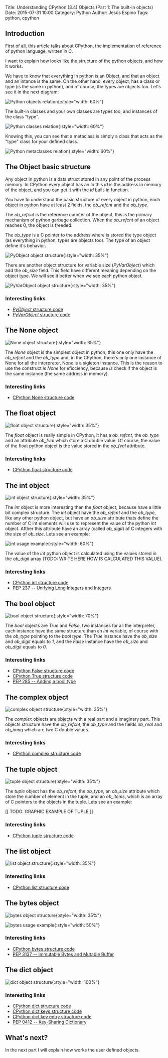 Title: Understanding CPython (3.4) Objects (Part 1: The built-in objects)
Date: 2015-07-31 10:00
Category: Python
Author: Jesús Espino
Tags: python, cpython

Introduction
------------

First of all, this article talks about CPython, the implementation of reference
of python language, written in C.

I want to explain how looks like the structure of the python objects, and how
it works.

We have to know that everything in python is an Object, and that an object and
an intance is the same. On the other hand, every object, has a class or type
(is the same in python), and of course, the types are objects too. Let's see it
in the next diagram:

![Python objects relation]({filename}/images/cpython-objects/Ojbect-Type-Relation.svg){:style="width: 60%"}

The built-in classes and your own classes are types too, and instances of the
class "type".

![Python classes relation]({filename}/images/cpython-objects/MyClass-BuiltinClass-Relation.svg){:style="width: 60%"}

Knowing this, you can see that a metaclass is simply a class that acts as the "type" class for your defined class.

![Python metaclasses relation]({filename}/images/cpython-objects/Metaclass-Relation.svg){:style="width: 60%"}

The Object basic structure
--------------------------

Any object in python is a data struct stored in any point of the process
memory. In CPython every object has an *id* this *id* is the address in memory
of the object, and you can get it with the *id* built-in function.

You have to understand the basic structure of every object in
python, each object in python have at least 2 fields, the *ob_refcnt* and the
*ob_type*.

The *ob_refcnt* is the reference counter of the object, this is the primary
mechanism of python garbage collection. When the *ob_refcnt* of an object
reaches 0, the object is freeded.

The *ob_type* is a C pointer to the address where is stored the type object (as
everything in python, types are objects too). The type of an object define it's
behavior.

![PyObject object structure]({filename}/images/cpython-objects/PyObject.svg){:style="width: 35%"}

There are another object structure for variable size (*PyVarObject*)
which add the *ob_size* field. This field have different meaning depending on the
object type. We will see it better when we see each python object.

![PyVarObject object structure]({filename}/images/cpython-objects/PyVarObject.svg){:style="width: 35%"}

### Interesting links

* [*PyObject* structure code](https://hg.python.org/cpython/file/b4cbecbc0781/Include/object.h#l105)
* [*PyVarObject* structure code](https://hg.python.org/cpython/file/b4cbecbc0781/Include/object.h#l111)

The None object
---------------

![None object structure]({filename}/images/cpython-objects/None.svg){:style="width: 35%"}

The *None* object is the simplest object in python, this one only have the
*ob_refcnt* and the *ob_type* and, in the CPython, there's only one instance of
None for all the interpreter. None is a sigleton instance. This is the reason
to use the construct *is* *None* for eficciency, because *is* check if the
object is the same instance (the same address in memory).

### Interesting links

* [CPython None structure code](https://hg.python.org/cpython/file/b4cbecbc0781/Objects/object.c#l1453)

The float object
----------------

![float object structure]({filename}/images/cpython-objects/Float.svg){:style="width: 35%"}

The *float* object is really simple in CPython, it has a *ob_refcnt*, the
*ob_type* and an attribute *ob_fval* which store a C double value. Of course,
the value of the float python object is the value stored in the *ob_fval*
attribute.

### Interesting links

* [CPython float structure code](https://hg.python.org/cpython/file/b4cbecbc0781/Include/floatobject.h#l15)

The int object
--------------

![int object structure]({filename}/images/cpython-objects/Int.svg){:style="width: 35%"}

The *int* object is more interesting than the *float* object, because have a
little bit complex structure. The *int* object have the *ob_refcnt* and the
*ob_type*, like any other python object, but have an *ob_size* attribute thats
define the number of C int elements will use to represent the value of the
python *int* object. Afther this attribute have an array (called *ob_digit*) of
C integers with the size of *ob_size*. Lets see an example:

![int usage example]({filename}/images/cpython-objects/Int-Usage.svg){:style="width: 60%"}

The value of the *int* python object is calculated using the values stored in
the *ob_digit* array (TODO: WRITE HERE HOW IS CALCULATED THIS VALUE).

### Interesting links

* [CPython int structure code](https://hg.python.org/cpython/file/b4cbecbc0781/Include/longintrepr.h#l89)
* [PEP 237 -- Unifying Long Integers and Integers](https://www.python.org/dev/peps/pep-0237/)

The bool object
---------------

![bool object structure]({filename}/images/cpython-objects/True-False.svg){:style="width: 70%"}

The *bool* objects are *True* and *False*, two instances for all the
interpreter, each instance have the same structure than an *int* variable, of
course with the *ob_type* pointing to the *bool* *type*. The *True* instance
have the *ob_size* and *ob_digit* equals to *1*, and the *False* instance have
the *ob_size* and *ob_digit* equals to *0*.

### Interesting links

* [CPython False structure code](https://hg.python.org/cpython/file/b4cbecbc0781/Objects/boolobject.c#l176)
* [CPython True structure code](https://hg.python.org/cpython/file/b4cbecbc0781/Objects/boolobject.c#l181)
* [PEP 285 -- Adding a bool type](https://www.python.org/dev/peps/pep-0285/)

The complex object
------------------

![complex object structure]({filename}/images/cpython-objects/Complex.svg){:style="width: 35%"}

The *complex* objects are objects with a real part and a imaginary part. This
objects structure have the *ob_refcnt*, the *ob_type* and the fields *ob_real*
and *ob_imag* which are two C double values.

### Interesting links

* [CPython complex structure code](https://hg.python.org/cpython/file/b4cbecbc0781/Include/complexobject.h#l10)

The tuple object
----------------

![tuple object structure]({filename}/images/cpython-objects/Tuple.svg){:style="width: 35%"}

The *tuple* object has the *ob_refcnt*, the *ob_type*, an *ob_size* attribute
which store the number of element in the tuple, and an *ob_items*, which is an
array of C pointers to the objects in the tuple. Lets see an example:

[[ TODO: GRAPHIC EXAMPLE OF TUPLE ]]

### Interesting links

* [CPython tuple structure code](https://hg.python.org/cpython/file/b4cbecbc0781/Include/tupleobject.h#l25)

The list object
---------------

![list object structure]({filename}/images/cpython-objects/List.svg){:style="width: 35%"}

### Interesting links

* [CPython list structure code](https://hg.python.org/cpython/file/b4cbecbc0781/Include/listobject.h#l23)

The bytes object
----------------

![bytes object structure]({filename}/images/cpython-objects/Bytes.svg){:style="width: 35%"}

![bytes usage example]({filename}/images/cpython-objects/Bytes-Usage.svg){:style="width: 50%"}

### Interesting links

* [CPython bytes structure code](https://hg.python.org/cpython/file/b4cbecbc0781/Include/bytesobject.h#l31)
* [PEP 3137 -- Immutable Bytes and Mutable Buffer](https://www.python.org/dev/peps/pep-3137/)

The dict object
---------------

![dict object structure]({filename}/images/cpython-objects/Dict.svg){:style="width: 100%"}

### Interesting links

* [CPython dict structure code](https://hg.python.org/cpython/file/b4cbecbc0781/Include/dictobject.h#l23)
* [CPython dict keys structure code](https://hg.python.org/cpython/file/b4cbecbc0781/Objects/dictobject.c#l87)
* [CPython dict key entry structure code](https://hg.python.org/cpython/file/b4cbecbc0781/Objects/dictobject.c#l77)
* [PEP 0412 -- Key-Sharing Dictionary](https://www.python.org/dev/peps/pep-0412/)

What's next?
------------

In the next part I will explain how works the user defined objects.
